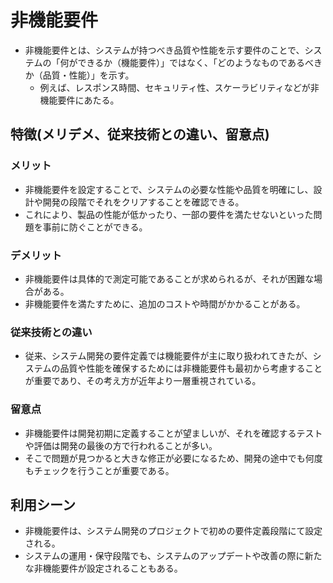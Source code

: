 # 非機能要件
* 非機能要件とは、システムが持つべき品質や性能を示す要件のことで、システムの「何ができるか（機能要件）」ではなく、「どのようなものであるべきか（品質・性能）」を示す。
  * 例えば、レスポンス時間、セキュリティ性、スケーラビリティなどが非機能要件にあたる。
## 特徴(メリデメ、従来技術との違い、留意点)
### メリット
* 非機能要件を設定することで、システムの必要な性能や品質を明確にし、設計や開発の段階でそれをクリアすることを確認できる。
* これにより、製品の性能が低かったり、一部の要件を満たせないといった問題を事前に防ぐことができる。
### デメリット
* 非機能要件は具体的で測定可能であることが求められるが、それが困難な場合がある。
* 非機能要件を満たすために、追加のコストや時間がかかることがある。
### 従来技術との違い
* 従来、システム開発の要件定義では機能要件が主に取り扱われてきたが、システムの品質や性能を確保するためには非機能要件も最初から考慮することが重要であり、その考え方が近年より一層重視されている。
### 留意点
* 非機能要件は開発初期に定義することが望ましいが、それを確認するテストや評価は開発の最後の方で行われることが多い。
* そこで問題が見つかると大きな修正が必要になるため、開発の途中でも何度もチェックを行うことが重要である。
## 利用シーン
* 非機能要件は、システム開発のプロジェクトで初めの要件定義段階にて設定される。
* システムの運用・保守段階でも、システムのアップデートや改善の際に新たな非機能要件が設定されることもある。

